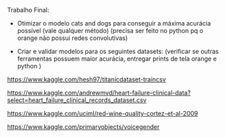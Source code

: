 Trabalho Final:

- Otimizar o modelo cats and dogs para conseguir a máxima acurácia possível (vale qualquer método)
  (precisa ser feito no python pq o orange não possui redes convolutivas)

- Criar e validar modelos para os seguintes datasets:
  (verificar se outras ferramentas possuem maior acurácia, entregar prints de tela orange e python )

https://www.kaggle.com/hesh97/titanicdataset-traincsv

https://www.kaggle.com/andrewmvd/heart-failure-clinical-data?select=heart_failure_clinical_records_dataset.csv

https://www.kaggle.com/uciml/red-wine-quality-cortez-et-al-2009

https://www.kaggle.com/primaryobjects/voicegender
